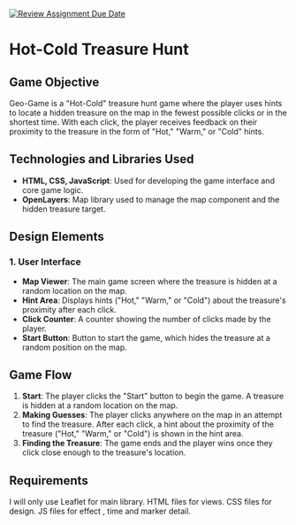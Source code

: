 [![Review Assignment Due Date](https://classroom.github.com/assets/deadline-readme-button-22041afd0340ce965d47ae6ef1cefeee28c7c493a6346c4f15d667ab976d596c.svg)](https://classroom.github.com/a/ATV5e7Id)
# Hot-Cold Treasure Hunt

## Game Objective
Geo-Game is a "Hot-Cold" treasure hunt game where the player uses hints to locate a hidden treasure on the map in the fewest possible clicks or in the shortest time. With each click, the player receives feedback on their proximity to the treasure in the form of "Hot," "Warm," or "Cold" hints.

## Technologies and Libraries Used
- **HTML, CSS, JavaScript**: Used for developing the game interface and core game logic.
- **OpenLayers**: Map library used to manage the map component and the hidden treasure target.

## Design Elements

### 1. User Interface
- **Map Viewer**: The main game screen where the treasure is hidden at a random location on the map.
- **Hint Area**: Displays hints ("Hot," "Warm," or "Cold") about the treasure's proximity after each click.
- **Click Counter**: A counter showing the number of clicks made by the player.
- **Start Button**: Button to start the game, which hides the treasure at a random position on the map.

## Game Flow

1. **Start**: The player clicks the "Start" button to begin the game. A treasure is hidden at a random location on the map.
2. **Making Guesses**: The player clicks anywhere on the map in an attempt to find the treasure. After each click, a hint about the proximity of the treasure ("Hot," "Warm," or "Cold") is shown in the hint area.
3. **Finding the Treasure**: The game ends and the player wins once they click close enough to the treasure's location.


## Requirements
I will only use Leaflet for main library.
HTML files for views.
CSS files for design.
JS files for effect , time and marker detail.
